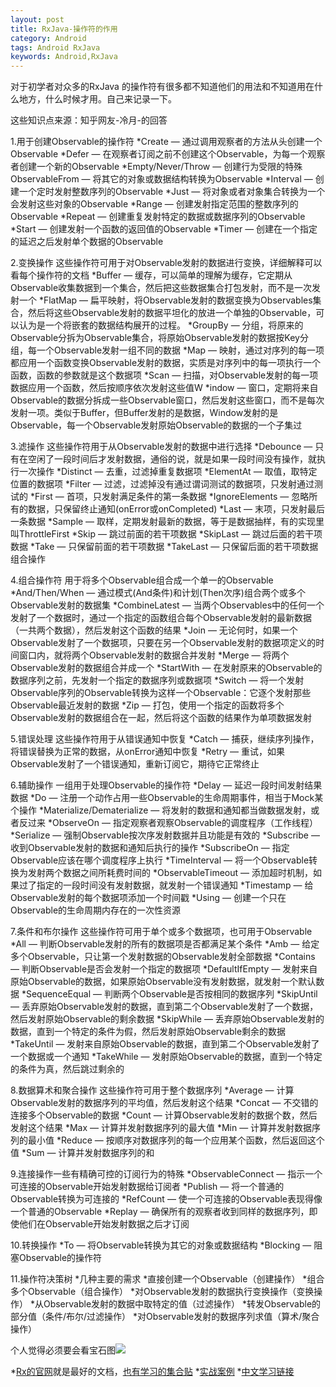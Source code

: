 ```yaml
---
layout: post
title: RxJava-操作符的作用
category: Android
tags: Android RxJava
keywords: Android,RxJava
---
```


对于初学者对众多的RxJava 的操作符有很多都不知道他们的用法和不知道用在什么地方，什么时候才用。自己来记录一下。

这些知识点来源：知乎网友-冷月-的回答

1.用于创建Observable的操作符
*Create — 通过调用观察者的方法从头创建一个Observable
*Defer — 在观察者订阅之前不创建这个Observable，为每一个观察者创建一个新的Observable
*Empty/Never/Throw — 创建行为受限的特殊ObservableFrom — 将其它的对象或数据结构转换为Observable
*Interval — 创建一个定时发射整数序列的Observable
*Just — 将对象或者对象集合转换为一个会发射这些对象的Observable
*Range — 创建发射指定范围的整数序列的Observable
*Repeat — 创建重复发射特定的数据或数据序列的Observable
*Start — 创建发射一个函数的返回值的Observable
*Timer — 创建在一个指定的延迟之后发射单个数据的Observable

2.变换操作
这些操作符可用于对Observable发射的数据进行变换，详细解释可以看每个操作符的文档
*Buffer — 缓存，可以简单的理解为缓存，它定期从Observable收集数据到一个集合，然后把这些数据集合打包发射，而不是一次发射一个
*FlatMap — 扁平映射，将Observable发射的数据变换为Observables集合，然后将这些Observable发射的数据平坦化的放进一个单独的Observable，可以认为是一个将嵌套的数据结构展开的过程。
*GroupBy — 分组，将原来的Observable分拆为Observable集合，将原始Observable发射的数据按Key分组，每一个Observable发射一组不同的数据
*Map — 映射，通过对序列的每一项都应用一个函数变换Observable发射的数据，实质是对序列中的每一项执行一个函数，函数的参数就是这个数据项
*Scan — 扫描，对Observable发射的每一项数据应用一个函数，然后按顺序依次发射这些值W
*indow — 窗口，定期将来自Observable的数据分拆成一些Observable窗口，然后发射这些窗口，而不是每次发射一项。类似于Buffer，但Buffer发射的是数据，Window发射的是Observable，每一个Observable发射原始Observable的数据的一个子集过

3.滤操作
这些操作符用于从Observable发射的数据中进行选择
*Debounce — 只有在空闲了一段时间后才发射数据，通俗的说，就是如果一段时间没有操作，就执行一次操作
*Distinct — 去重，过滤掉重复数据项
*ElementAt — 取值，取特定位置的数据项
*Filter — 过滤，过滤掉没有通过谓词测试的数据项，只发射通过测试的
*First — 首项，只发射满足条件的第一条数据
*IgnoreElements — 忽略所有的数据，只保留终止通知(onError或onCompleted)
*Last — 末项，只发射最后一条数据
*Sample — 取样，定期发射最新的数据，等于是数据抽样，有的实现里叫ThrottleFirst
*Skip — 跳过前面的若干项数据
*SkipLast — 跳过后面的若干项数据
*Take — 只保留前面的若干项数据
*TakeLast — 只保留后面的若干项数据组合操作
	
4.组合操作符
用于将多个Observable组合成一个单一的Observable
*And/Then/When — 通过模式(And条件)和计划(Then次序)组合两个或多个Observable发射的数据集
*CombineLatest — 当两个Observables中的任何一个发射了一个数据时，通过一个指定的函数组合每个Observable发射的最新数据（一共两个数据），然后发射这个函数的结果
*Join — 无论何时，如果一个Observable发射了一个数据项，只要在另一个Observable发射的数据项定义的时间窗口内，就将两个Observable发射的数据合并发射
*Merge — 将两个Observable发射的数据组合并成一个
*StartWith — 在发射原来的Observable的数据序列之前，先发射一个指定的数据序列或数据项
*Switch — 将一个发射Observable序列的Observable转换为这样一个Observable：它逐个发射那些Observable最近发射的数据
*Zip — 打包，使用一个指定的函数将多个Observable发射的数据组合在一起，然后将这个函数的结果作为单项数据发射
	
5.错误处理
	这些操作符用于从错误通知中恢复
*Catch — 捕获，继续序列操作，将错误替换为正常的数据，从onError通知中恢复
*Retry — 重试，如果Observable发射了一个错误通知，重新订阅它，期待它正常终止

6.辅助操作
一组用于处理Observable的操作符
*Delay — 延迟一段时间发射结果数据
*Do — 注册一个动作占用一些Observable的生命周期事件，相当于Mock某个操作
*Materialize/Dematerialize — 将发射的数据和通知都当做数据发射，或者反过来
*ObserveOn — 指定观察者观察Observable的调度程序（工作线程）
*Serialize — 强制Observable按次序发射数据并且功能是有效的
*Subscribe — 收到Observable发射的数据和通知后执行的操作
*SubscribeOn — 指定Observable应该在哪个调度程序上执行
*TimeInterval — 将一个Observable转换为发射两个数据之间所耗费时间的
*ObservableTimeout — 添加超时机制，如果过了指定的一段时间没有发射数据，就发射一个错误通知
*Timestamp — 给Observable发射的每个数据项添加一个时间戳
*Using — 创建一个只在Observable的生命周期内存在的一次性资源
	
7.条件和布尔操作
这些操作符可用于单个或多个数据项，也可用于Observable
*All — 判断Observable发射的所有的数据项是否都满足某个条件
*Amb — 给定多个Observable，只让第一个发射数据的Observable发射全部数据
*Contains — 判断Observable是否会发射一个指定的数据项
*DefaultIfEmpty — 发射来自原始Observable的数据，如果原始Observable没有发射数据，就发射一个默认数据
*SequenceEqual — 判断两个Observable是否按相同的数据序列
*SkipUntil — 丢弃原始Observable发射的数据，直到第二个Observable发射了一个数据，然后发射原始Observable的剩余数据
*SkipWhile — 丢弃原始Observable发射的数据，直到一个特定的条件为假，然后发射原始Observable剩余的数据
*TakeUntil — 发射来自原始Observable的数据，直到第二个Observable发射了一个数据或一个通知
*TakeWhile — 发射原始Observable的数据，直到一个特定的条件为真，然后跳过剩余的
	
8.数据算术和聚合操作
这些操作符可用于整个数据序列
*Average — 计算Observable发射的数据序列的平均值，然后发射这个结果
*Concat — 不交错的连接多个Observable的数据
*Count — 计算Observable发射的数据个数，然后发射这个结果
*Max — 计算并发射数据序列的最大值
*Min — 计算并发射数据序列的最小值
*Reduce — 按顺序对数据序列的每一个应用某个函数，然后返回这个值
*Sum — 计算并发射数据序列的和
	
9.连接操作一些有精确可控的订阅行为的特殊
*ObservableConnect — 指示一个可连接的Observable开始发射数据给订阅者
*Publish — 将一个普通的Observable转换为可连接的
*RefCount — 使一个可连接的Observable表现得像一个普通的Observable
*Replay — 确保所有的观察者收到同样的数据序列，即使他们在Observable开始发射数据之后才订阅
	
10.转换操作
*To — 将Observable转换为其它的对象或数据结构
*Blocking — 阻塞Observable的操作符
	
11.操作符决策树
*几种主要的需求
*直接创建一个Observable（创建操作）
*组合多个Observable（组合操作）
*对Observable发射的数据执行变换操作（变换操作）
*从Observable发射的数据中取特定的值（过滤操作）
*转发Observable的部分值（条件/布尔/过滤操作）
*对Observable发射的数据序列求值（算术/聚合操作）
	
个人觉得必须要会看宝石图![](http://reactivex.io/assets/operators/legend.png) 

*[Rx的官网](http://link.zhihu.com/?target=http%3A//reactivex.io/)就是最好的文档，[也有学习的集合贴](http://link.zhihu.com/?target=http%3A//reactivex.io/tutorials.html)
*[实战案例](https://github.com/kaushikgopal/RxJava-Android-Samples)
*[中文学习链接](https://github.com/lzyzsd/Awesome-RxJava)



